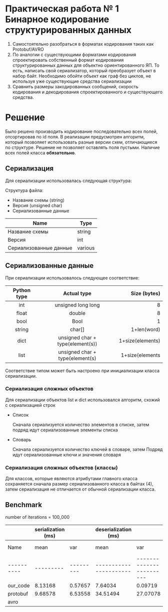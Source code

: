 # Практическая работа № 1 Бинарное кодирование структурированных данных

1) Самостоятельно разобраться в форматах кодирования таких как Protobuf/AVRO
2) По аналогии с существующими форматами кодирования спроектировать собственный
формат кодирования структурированных данных для объектно ориентированного ЯП. То
есть, написать свой сериализатор, который преобразует объект в набор байт. Необходимо
обойти объект как граф без циклов, не используя уже существующие средства
сериализации
3) Сравнить размеры закодированных сообщений, скорость кодирования и декодирования
спроектированного и существующего средства.

# Решение
Было решено производить кодирование последовательно всех полей, отсортировав по id поля.
В реализации предусмотрен алгоритм, который позволяет использовать разные версии схем, отличающиеся по структуре.
Решение не позволяет оставлять поля пустыми. Наличие всех полей класса **обязательно**.

## Сериализация
Для сериализации использовалась следующая структура:

Структура файла:
- Название схемы (string)
- Версия (unsigned char)
- Сериализованные данные

| Name                   | Type    |
|------------------------|---------|
| Название схемы         | string  |
| Версия                 | int     |
| Сериализованные данные | various |

## Сериализованные данные
При сериализации использовалось следующее соответствие:

| Python type  |            Actual type            |     Size (bytes) |
|:------------:|:---------------------------------:|-----------------:|
|     int      |        unsigned long long         |                8 |
|    float     |              	double|                8 |
|    bool    |               Bool                |                1 |
|     string     |              char[]               |      1+len(word) |
|     dict     | unsigned char + type(element(s)) | 1+size(elements) |
|     list     |  unsigned char + type(element(s)  |  1+size(elements |

Соответствие типом может быть настроено при инициализации класса сериализации.

### Сериализация сложных объектов
Для сериализации объектов list и dict использовался алгоритм, схожий с сериализацией строк
- Список
  
  Сначала сериализуется количество элементов в списке, затем подряд идут сериализованные элементы списка
- Словарь

  Сначала сериализуется количество ключей в словаре, затем Подряд идут сериализованные ключи и значения словаря
### Сериализация сложных объектов (классы)
Для классов, которые являются атрибутами главного класса сохраняется сначала размер сериализованного класса в байтах (4), затем сериализация не отличается от обычной сериализации класса.

## Benchmark
number of iterations = 100_000

|            |serialization (ms) ||             deserialization (ms)              |                          |              |
|------------|---------|---------|----------------------|--------------------------|--------------|
| Name       | mean    | var     | mean                 | var                      | size (bytes) |
| ---------- |---------|---------|----------------------| ------------------------ |--------------|
| our_code   | 8.13168 | 0.57657 |  7.64034              | 0.09719                  | 73           |
| protobuf   | 9.68578 | 6.53558 | 34.51494             | 27.07078                 | 39           |
| avro       |  |  |              |                  |            |
